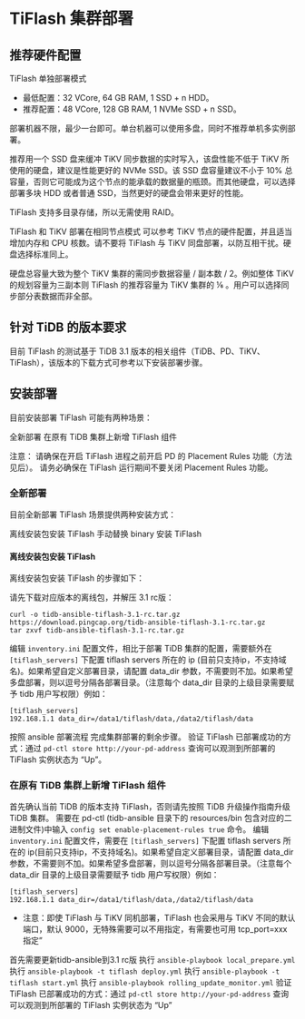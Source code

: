 # TiFlash 集群部署
## 推荐硬件配置
TiFlash 单独部署模式
  * 最低配置：32 VCore, 64 GB RAM, 1 SSD + n HDD。
  * 推荐配置：48 VCore, 128 GB RAM, 1 NVMe SSD + n SSD。

部署机器不限，最少一台即可。单台机器可以使用多盘，同时不推荐单机多实例部署。

推荐用一个 SSD 盘来缓冲 TiKV 同步数据的实时写入，该盘性能不低于 TiKV 所使用的硬盘，建议是性能更好的 NVMe SSD。该 SSD 盘容量建议不小于 10% 总容量，否则它可能成为这个节点的能承载的数据量的瓶颈。而其他硬盘，可以选择部署多块 HDD 或者普通 SSD，当然更好的硬盘会带来更好的性能。

TiFlash 支持多目录存储，所以无需使用 RAID。

TiFlash 和 TiKV 部署在相同节点模式
可以参考 TiKV 节点的硬件配置，并且适当增加内存和 CPU 核数。请不要将 TiFlash 与 TiKV 同盘部署，以防互相干扰。硬盘选择标准同上。

硬盘总容量大致为整个 TiKV 集群的需同步数据容量 / 副本数 / 2。例如整体  TiKV 的规划容量为三副本则 TiFlash 的推荐容量为 TiKV 集群的 ⅙ 。用户可以选择同步部分表数据而非全部。

## 针对 TiDB 的版本要求
目前 TiFlash 的测试基于 TiDB 3.1 版本的相关组件（TiDB、PD、TiKV、TiFlash），该版本的下载方式可参考以下安装部署步骤。

## 安装部署
目前安装部署 TiFlash 可能有两种场景：

全新部署
在原有 TiDB 集群上新增 TiFlash 组件

注意：
请确保在开启 TiFlash 进程之前开启 PD 的 Placement Rules 功能（方法见后）。
请务必确保在 TiFlash 运行期间不要关闭 Placement Rules 功能。
### 全新部署
目前全新部署 TiFlash 场景提供两种安装方式：

离线安装包安装 TiFlash
手动替换 binary 安装 TiFlash
#### 离线安装包安装 TiFlash
离线安装包安装 TiFlash 的步骤如下：

请先下载对应版本的离线包，并解压
3.1 rc版：
```
curl -o tidb-ansible-tiflash-3.1-rc.tar.gz https://download.pingcap.org/tidb-ansible-tiflash-3.1-rc.tar.gz
tar zxvf tidb-ansible-tiflash-3.1-rc.tar.gz
```
编辑 `inventory.ini` 配置文件，相比于部署 TiDB 集群的配置，需要额外在 `[tiflash_servers]` 下配置 tiflash servers 所在的 ip (目前只支持ip，不支持域名)。如果希望自定义部署目录，请配置 data_dir 参数，不需要则不加。如果希望多盘部署，则以逗号分隔各部署目录。（注意每个 data_dir 目录的上级目录需要赋予 tidb 用户写权限）例如：
```
[tiflash_servers]
192.168.1.1 data_dir=/data1/tiflash/data,/data2/tiflash/data
```
按照 ansible 部署流程 完成集群部署的剩余步骤。
验证 TiFlash 已部署成功的方式：通过 `pd-ctl store http://your-pd-address` 查询可以观测到所部署的 TiFlash 实例状态为 “Up”。

### 在原有 TiDB 集群上新增 TiFlash 组件
首先确认当前 TiDB 的版本支持 TiFlash，否则请先按照 TiDB 升级操作指南升级 TiDB 集群。
需要在 pd-ctl (tidb-ansible 目录下的 resources/bin 包含对应的二进制文件)中输入 `config set enable-placement-rules true` 命令。
编辑 `inventory.ini` 配置文件，需要在 `[tiflash_servers]` 下配置 tiflash servers 所在的 ip(目前只支持ip，不支持域名)。如果希望自定义部署目录，请配置 data_dir 参数，不需要则不加。如果希望多盘部署，则以逗号分隔各部署目录。（注意每个 data_dir 目录的上级目录需要赋予 tidb 用户写权限）例如：
```
[tiflash_servers]
192.168.1.1 data_dir=/data1/tiflash/data,/data2/tiflash/data
```
  * 注意：即使 TiFlash 与 TiKV 同机部署，TiFlash 也会采用与 TiKV 不同的默认端口，默认 9000，无特殊需要可以不用指定，有需要也可用 tcp_port=xxx 指定”

首先需要更新tidb-ansible到3.1 rc版
执行 `ansible-playbook local_prepare.yml`
执行 `ansible-playbook -t tiflash deploy.yml`
执行 `ansible-playbook -t tiflash start.yml`
执行 `ansible-playbook rolling_update_monitor.yml`
验证 TiFlash 已部署成功的方式：通过 `pd-ctl store http://your-pd-address` 查询可以观测到所部署的 TiFlash 实例状态为 “Up”
